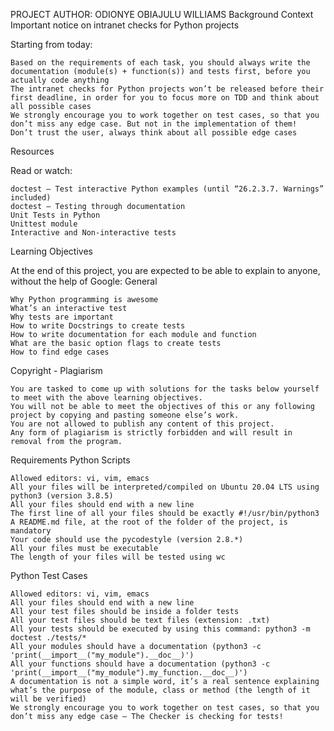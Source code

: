PROJECT AUTHOR: ODIONYE OBIAJULU WILLIAMS
Background Context
Important notice on intranet checks for Python projects

Starting from today:

    Based on the requirements of each task, you should always write the documentation (module(s) + function(s)) and tests first, before you actually code anything
    The intranet checks for Python projects won’t be released before their first deadline, in order for you to focus more on TDD and think about all possible cases
    We strongly encourage you to work together on test cases, so that you don’t miss any edge case. But not in the implementation of them!
    Don’t trust the user, always think about all possible edge cases

Resources

Read or watch:

    doctest — Test interactive Python examples (until “26.2.3.7. Warnings” included)
    doctest – Testing through documentation
    Unit Tests in Python
    Unittest module
    Interactive and Non-interactive tests

Learning Objectives

At the end of this project, you are expected to be able to explain to anyone, without the help of Google:
General

    Why Python programming is awesome
    What’s an interactive test
    Why tests are important
    How to write Docstrings to create tests
    How to write documentation for each module and function
    What are the basic option flags to create tests
    How to find edge cases

Copyright - Plagiarism

    You are tasked to come up with solutions for the tasks below yourself to meet with the above learning objectives.
    You will not be able to meet the objectives of this or any following project by copying and pasting someone else’s work.
    You are not allowed to publish any content of this project.
    Any form of plagiarism is strictly forbidden and will result in removal from the program.

Requirements
Python Scripts

    Allowed editors: vi, vim, emacs
    All your files will be interpreted/compiled on Ubuntu 20.04 LTS using python3 (version 3.8.5)
    All your files should end with a new line
    The first line of all your files should be exactly #!/usr/bin/python3
    A README.md file, at the root of the folder of the project, is mandatory
    Your code should use the pycodestyle (version 2.8.*)
    All your files must be executable
    The length of your files will be tested using wc

Python Test Cases

    Allowed editors: vi, vim, emacs
    All your files should end with a new line
    All your test files should be inside a folder tests
    All your test files should be text files (extension: .txt)
    All your tests should be executed by using this command: python3 -m doctest ./tests/*
    All your modules should have a documentation (python3 -c 'print(__import__("my_module").__doc__)')
    All your functions should have a documentation (python3 -c 'print(__import__("my_module").my_function.__doc__)')
    A documentation is not a simple word, it’s a real sentence explaining what’s the purpose of the module, class or method (the length of it will be verified)
    We strongly encourage you to work together on test cases, so that you don’t miss any edge case – The Checker is checking for tests!


